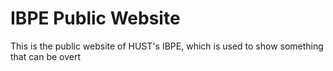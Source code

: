 
# IBPE Public Website

This is the public website of HUST's IBPE, which is used to show something that can be overt